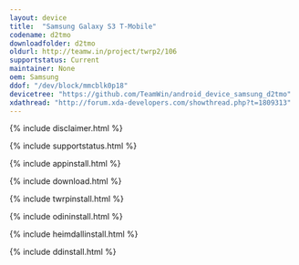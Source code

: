 ```yaml
---
layout: device
title:  "Samsung Galaxy S3 T-Mobile"
codename: d2tmo
downloadfolder: d2tmo
oldurl: http://teamw.in/project/twrp2/106
supportstatus: Current
maintainer: None
oem: Samsung
ddof: "/dev/block/mmcblk0p18"
devicetree: "https://github.com/TeamWin/android_device_samsung_d2tmo"
xdathread: "http://forum.xda-developers.com/showthread.php?t=1809313"
---
```


{% include disclaimer.html %}

{% include supportstatus.html %}

{% include appinstall.html %}

{% include download.html %}

{% include twrpinstall.html %}

{% include odininstall.html %}

{% include heimdallinstall.html %}

{% include ddinstall.html %}
